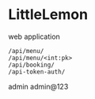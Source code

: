 # LittleLemon
web application

    /api/menu/
    /api/menu/<int:pk>
    /api/booking/
    /api-token-auth/

admin
admin@123